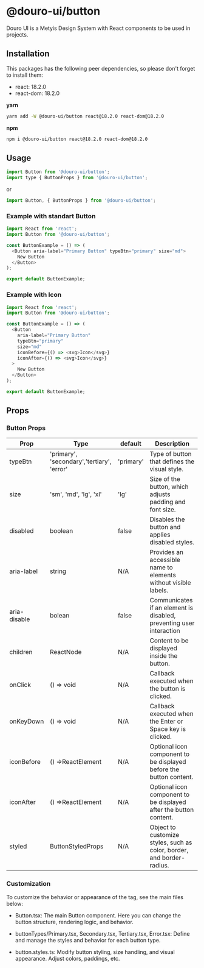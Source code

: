 # @douro-ui/button

Douro UI is a Metyis Design System with React components to be used in projects.

## Installation

This packages has the following peer dependencies, so please don't forget to install them:

- react: 18.2.0
- react-dom: 18.2.0

**yarn**

```sh
yarn add -W @douro-ui/button react@18.2.0 react-dom@18.2.0
```

**npm**

```sh
npm i @douro-ui/button react@18.2.0 react-dom@18.2.0
```

## Usage

```js
import Button from '@douro-ui/button';
import type { ButtonProps } from '@douro-ui/button';
```

or

```js
import Button, { ButtonProps } from '@douro-ui/button';
```

### Example with standart Button

```js
import React from 'react';
import Button from '@douro-ui/button';

const ButtonExample = () => (
  <Button aria-label="Primary Button" typeBtn="primary" size="md">
    New Button
  </Button>
);

export default ButtonExample;
```

### Example with Icon

```js
import React from 'react';
import Button from '@douro-ui/button';

const ButtonExample = () => (
  <Button
    aria-label="Primary Button"
    typeBtn="primary"
    size="md"
    iconBefore={() => <svg>Icon</svg>}
    iconAfter={() => <svg>Icon</svg>}
  >
    New Button
  </Button>
);

export default ButtonExample;
```

## Props

### Button Props

| Prop         | Type                                       | default   | Description                                                           |
| ------------ | ------------------------------------------ | --------- | --------------------------------------------------------------------- |
| typeBtn      | 'primary', 'secondary','tertiary', 'error' | 'primary' | Type of button that defines the visual style.                         |
| size         | 'sm', 'md', 'lg', 'xl'                     | 'lg'      | Size of the button, which adjusts padding and font size.              |
| disabled     | boolean                                    | false     | Disables the button and applies disabled styles.                      |
| aria-label   | string                                     | N/A       | Provides an accessible name to elements without visible labels.       |
| aria-disable | bolean                                     | false     | Communicates if an element is disabled, preventing user interaction   |
| children     | ReactNode                                  | N/A       | Content to be displayed inside the button.                            |
| onClick      | () => void                                 | N/A       | Callback executed when the button is clicked.                         |
| onKeyDown    | () => void                                 | N/A       | Callback executed when the Enter or Space key is clicked.             |
| iconBefore   | () =>ReactElement                          | N/A       | Optional icon component to be displayed before the button content.    |
| iconAfter    | () =>ReactElement                          | N/A       | Optional icon component to be displayed after the button content.     |
| styled       | ButtonStyledProps                          | N/A       | Object to customize styles, such as color, border, and border-radius. |

### Customization

To customize the behavior or appearance of the tag, see the main files below:

- Button.tsx: The main Button component. Here you can change the button structure, rendering logic, and behavior.

- buttonTypes/Primary.tsx, Secondary.tsx, Tertiary.tsx, Error.tsx: Define and manage the styles and behavior for each button type.

- button.styles.ts: Modify button styling, size handling, and visual appearance. Adjust colors, paddings, etc.
